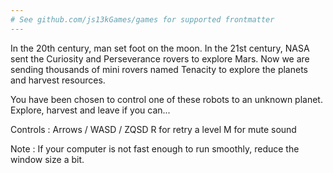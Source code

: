 ```yaml
---
# See github.com/js13kGames/games for supported frontmatter
---
```

In the 20th century, man set foot on the moon.
In the 21st century, NASA sent the Curiosity and Perseverance rovers to explore Mars.
Now we are sending thousands of mini rovers named Tenacity to explore the planets and harvest resources.

You have been chosen to control one of these robots to an unknown planet. Explore, harvest and leave if you can...

Controls :
Arrows / WASD / ZQSD
R for retry a level
M for mute sound

Note :
If your computer is not fast enough to run smoothly, reduce the window size a bit.